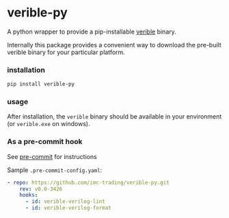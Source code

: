 # verible-py

A python wrapper to provide a pip-installable [verible] binary.

Internally this package provides a convenient way to download the pre-built
verible binary for your particular platform.

### installation

```bash
pip install verible-py
```

### usage

After installation, the `verible` binary should be available in your
environment (or `verible.exe` on windows).

### As a pre-commit hook

See [pre-commit] for instructions

Sample `.pre-commit-config.yaml`:

```yaml
- repo: https://github.com/imc-trading/verible-py.git
    rev: v0.0-3426
    hooks:
      - id: verible-verilog-lint
      - id: verible-verilog-format
```

[verible]: https://chipsalliance.github.io/verible/
[pre-commit]: https://pre-commit.com
